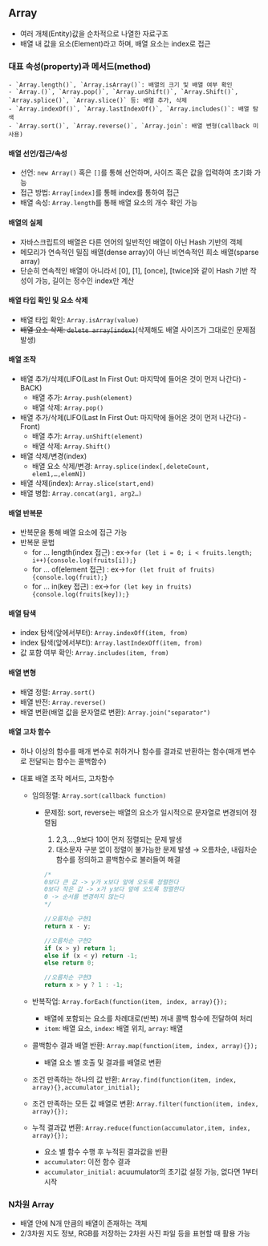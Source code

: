 ## Array

- 여러 개체(Entity)값을 순차적으로 나열한 자료구조
- 배열 내 값을 요소(Element)라고 하며, 배열 요소는 index로 접근

### 대표 속성(property)과 메서드(method)

    - `Array.length()`, `Array.isArray()`: 배열의 크기 및 배열 여부 확인
    - `Array.()`, `Array.pop()`, `Array.unShift()`, `Array.Shift()`, `Array.splice()`, `Array.slice()` 등: 배열 추가, 삭제
    - `Array.indexOf()`, `Array.lastIndexOf()`, `Array.includes()`: 배열 탐색
    - `Array.sort()`, `Array.reverse()`, `Array.join`: 배열 변형(callback 미사용)

#### 배열 선언/접근/속성

- 선언: `new Array()` 혹은 `[]`를 통해 선언하며, 사이즈 혹은 값을 입력하여 초기화 가능
- 접근 방법: `Array[index]`를 통해 index를 통하여 접근
- 배열 속성: `Array.length`를 통해 배열 요소의 개수 확인 가능

#### 배열의 실체

- 자바스크립트의 배열은 다른 언어의 일반적인 배열이 아닌 Hash 기반의 객체
- 메모리가 연속적인 밀집 배열(dense array)이 아닌 비연속적인 희소 배열(sparse array)
- 단순히 연속적인 배열이 아니라서 [0], [1], [once], [twice]와 같이 Hash 기반 작성이 가능, 길이는 정수인 index만 계산

#### 배열 타입 확인 및 요소 삭제

- 배열 타입 확인: `Array.isArray(value)`
- ~~배열 요소 삭제: `delete array[index]`~~(삭제해도 배열 사이즈가 그대로인 문제점 발생)

#### 배열 조작

- 배열 추가/삭제(LIFO(Last In First Out: 마지막에 들어온 것이 먼저 나간다) - BACK)
  - 배열 추가: `Array.push(element)`
  - 배열 삭제: `Array.pop()`
- 배열 추가/삭제(LIFO(Last In First Out: 마지막에 들어온 것이 먼저 나간다) - Front)
  - 배열 추가: `Array.unShift(element)`
  - 배열 삭제: `Array.Shift()`
- 배열 삭제/변경(index)
  - 배열 요소 삭제/변경: `Array.splice(index[,deleteCount, elem1,…,elemN])`
- 배열 삭제(index): `Array.slice(start,end)`
- 배열 병합: `Array.concat(arg1, arg2…)`

#### 배열 반복문

- 반복문을 통해 배열 요소에 접근 가능
- 반복문 문법
  - for … length(index 접근)
    : ex→`for (let i = 0; i < fruits.length; i++){console.log(fruits[i]);}`
  - for … of(element 접근)
    : ex→`for (let fruit of fruits){console.log(fruit);}`
  - for … in(key 접근)
    : ex→`for (let key in fruits){console.log(fruits[key]);}`

#### 배열 탐색

- index 탐색(앞에서부터): `Array.indexOff(item, from)`
- index 탐색(앞에서부터): `Array.lastIndexOff(item, from)`
- 값 포함 여부 확인: `Array.includes(item, from)`

#### 배열 변형

- 배열 정렬: `Array.sort()`
- 배열 반전: `Array.reverse()`
- 배열 변환(배열 값을 문자열로 변환): `Array.join("separator")`

#### 배열 고차 함수

- 하나 이상의 함수를 매개 변수로 취하거나 함수를 결과로 반환하는 함수(매개 변수로 전달되는 함수는 콜백함수)
- 대표 배열 조작 메서드, 고차함수

  - 임의정렬: `Array.sort(callback function)`

    - 문제점: sort, reverse는 배열의 요소가 일시적으로 문자열로 변경되어 정렬됨

      1. 2,3,…,9보다 10이 먼저 정렬되는 문제 발생
      2. 대소문자 구분 없이 정렬이 불가능한 문제 발생
         → 오름차순, 내림차순 함수를 정의하고 콜백함수로 불러들여 해결

      ```jsx
      /*
      0보다 큰 값 -> y가 x보다 앞에 오도록 정렬한다
      0보다 작은 값 -> x가 y보다 앞에 오도록 정렬한다
      0 -> 순서를 변경하지 않는다
      */

      //오름차순 구현1
      return x - y;

      //오름차순 구현2
      if (x > y) return 1;
      else if (x < y) return -1;
      else return 0;

      //오름차순 구현3
      return x > y ? 1 : -1;
      ```

  - 반복작업: `Array.forEach(function(item, index, array){});`
    - 배열에 포함되는 요소를 차례대로(반복) 꺼내 콜백 함수에 전달하여 처리
    - `item`: 배열 요소, `index`: 배열 위치, `array`: 배열
  - 콜백함수 결과 배열 반환: `Array.map(function(item, index, array){});`
    - 배열 요소 별 호출 및 결과를 배열로 변환
  - 조건 만족하는 하나의 값 반환: `Array.find(function(item, index, array){},accumulator_initial);`
  - 조건 만족하는 모든 값 배열로 변환: `Array.filter(function(item, index, array){});`
  - 누적 결과값 변환: `Array.reduce(function(accumulator,item, index, array){});`
    - 요소 별 함수 수행 후 누적된 결과값을 반환
    - `accumulator`: 이전 함수 결과
    - `accumulator_initial:` acuumulator의 초기값 설정 가능, 없다면 1부터 시작

### N차원 Array

- 배열 안에 N개 만큼의 배열이 존재하는 객체
- 2/3차원 지도 정보, RGB를 저장하는 2차원 사진 파일 등을 표현할 때 활용 가능
